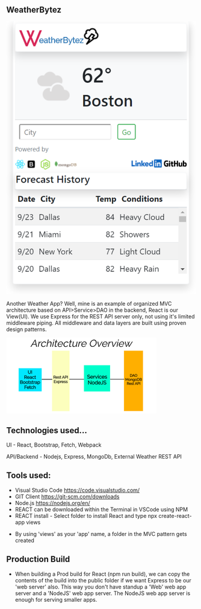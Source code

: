 ## WeatherBytez

![preview](./appimage.png)

Another Weather App? Well, mine is an example of organized MVC architecture based on API>Service>DAO in the backend, React is our View(UI). We use Express for the REST API server only, not using it's limited middleware piping.
All middleware and data layers are built using proven design patterns.

![preview](./archoverview.png)

## Technologies used...

UI - React, Bootstrap, Fetch, Webpack

API/Backend - Nodejs, Express, MongoDb, External Weather REST API

## Tools used:

- Visual Studio Code https://code.visualstudio.com/
- GIT Client https://git-scm.com/downloads
- Node.js https://nodejs.org/en/
- REACT can be downloaded within the Terminal in VSCode using NPM
- REACT install - Select folder to install React and type npx create-react-app views

* By using 'views' as your 'app' name, a folder in the MVC pattern gets created

## Production Build

- When building a Prod build for React (npm run build), we can copy the contents of the build into the public folder if we want Express to be our 'web server' also. This way you don't have standup a 'Web' web app server and a 'NodeJS' web app server. The NodeJS web app server is enough for serving smaller apps.
